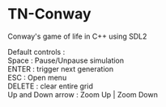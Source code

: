 # TN-Conway

Conway's game of life in C++ using SDL2

Default controls :
<br>
Space : Pause/Unpause simulation 
<br>
ENTER : trigger next generation
<br>
ESC : Open menu
<br>
DELETE : clear entire grid
<br>
Up and Down arrow : Zoom Up | Zoom Down

